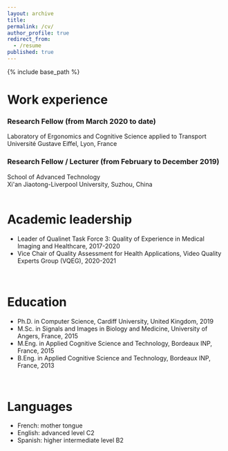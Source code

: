```yaml
---
layout: archive
title: 
permalink: /cv/
author_profile: true
redirect_from:
  - /resume
published: true
---
```


{% include base_path %}

Work experience
======
### Research Fellow (from March 2020 to date) <br />
Laboratory of Ergonomics and Cognitive Science applied to Transport <br />
Université Gustave Eiffel, Lyon, France

### Research Fellow / Lecturer (from February to December 2019) <br />
School of Advanced Technology <br />
Xi'an Jiaotong-Liverpool University, Suzhou, China  
<br />

Academic leadership
======
* Leader of Qualinet Task Force 3: Quality of Experience in Medical Imaging and Healthcare, 2017-2020
* Vice Chair of Quality Assessment for Health Applications, Video Quality Experts Group (VQEG), 2020-2021
<br />

Education
======
* Ph.D. in Computer Science, Cardiff University, United Kingdom, 2019
* M.Sc. in Signals and Images in Biology and Medicine, University of Angers, France, 2015
* M.Eng. in Applied Cognitive Science and Technology, Bordeaux INP, France, 2015
* B.Eng. in Applied Cognitive Science and Technology, Bordeaux INP, France, 2013
<br />

Languages
======
* French: mother tongue
* English: advanced level C2
* Spanish: higher intermediate level B2

<!--SCHOLARSHIPS AND AWARDS

·	Medical Image Perception Society (MIPS) scholar award to present at MIPS XVIII conference in Salt Lake City, USA, July 2019.
·	EPSRC Image Guided Therapy Network+ (IGT+) Early Career Researcher travel grant to present at IGT+ Workshop in London, United Kingdom, June 2018.
·	Invitation to participate and present at the First International Innovation Youth conference in Shenzhen, China, August 2017.
·	IEEE Signal Processing Society (SPS) student travel grant to present at MMSP in Luton, United Kingdom, October 2017.
·	MIPS student scholar award to present at MIPS XVII conference in Houston, USA, July 2017.
·	Three-year University-funded PhD scholarship, October 2015.

PROGRAMMING AND OFFICE AUTOMATION
·	C#, C++, Python, HTML, CSS, PHP, MySQL, MATLAB, R, SPSS.
·	Microsoft Office, GanttProject, XMind, MindManager, Visual Studio, Visual Basic.-->
